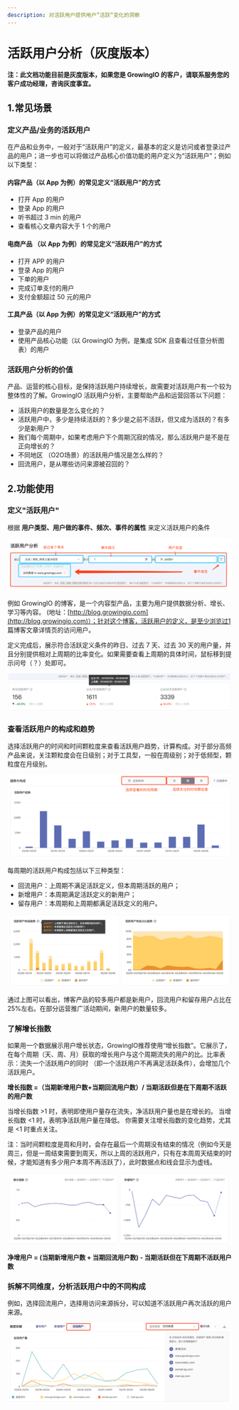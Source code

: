```yaml
---
description: 对活跃用户提供用户”活跃“变化的洞察
---
```


# 活跃用户分析（灰度版本）

**注：此文档功能目前是灰度版本，如果您是 GrowingIO 的客户，请联系服务您的客户成功经理，咨询灰度事宜。**

## 1.常见场景

### 定义产品/业务的活跃用户

在产品和业务中，一般对于“活跃用户”的定义，最基本的定义是访问或者登录过产品的用户；进一步也可以将做过产品核心价值功能的用户定义为“活跃用户”；例如以下类型：

#### 内容产品（以 App 为例）的常见定义“活跃用户”的方式

* 打开 App 的用户
* 登录 App 的用户
* 听书超过 3 min 的用户
* 查看核心文章内容大于 1 个的用户

#### 电商产品 （以 App 为例）的常见定义“活跃用户”的方式

* 打开 APP 的用户
* 登录 App 的用户
* 下单的用户
* 完成订单支付的用户
* 支付金额超过 50 元的用户

#### 工具产品（以 App 为例）的常见定义“活跃用户”的方式

* 登录产品的用户
* 使用产品核心功能（以 GrowingIO 为例，是集成 SDK 且查看过任意分析图表）的用户

### 活跃用户分析的价值

产品、运营的核心目标，是保持活跃用户持续增长，故需要对活跃用户有一个较为整体性的了解。GrowingIO 活跃用户分析，主要帮助产品和运营回答以下问题：

* 活跃用户的数量是怎么变化的？
* 活跃用户中，多少是持续活跃的？多少是之前不活跃，但又成为活跃的？有多少是新用户？
* 我们每个周期中，如果考虑用户下个周期沉寂的情况，那么活跃用户是不是在正向增长的？
* 不同地区 （O2O场景）的活跃用户情况是怎么样的？
* 回流用户，是从哪些访问来源被召回的？

## 2.功能使用

### 定义"活跃用户"

根据 **用户类型、用户做的事件、频次、事件的属性** 来定义活跃用户的条件

![](../.gitbook/assets/image%20%28269%29.png)

例如 GrowingIO 的博客，是一个内容型产品，主要为用户提供数据分析、增长、学习等内容。 \(地址：[http://blog.growingio.com](http://blog.growingio.com)）；针对这个博客，活跃用户的定义，是至少浏览过1 篇博客文章详情页的访问用户。

定义完成后，展示符合活跃定义条件的昨日、过去 7 天、过去 30 天的用户量，并且分别提供相对上周期的比率变化。如果需要查看上周期的具体时间，鼠标移到提示问号（？）处即可。

![&#x4EE5;&#x4E0A;&#x4E3A;&#x6D4B;&#x8BD5;&#x793A;&#x4F8B;&#x6570;&#x636E;](../.gitbook/assets/image%20%2835%29.png)

### 查看活跃用户的构成和趋势

选择活跃用户的时间和时间颗粒度来查看活跃用户趋势，计算构成。对于部分高频产品来说，关注颗粒度会在日级别；对于工具型，一般在周级别；对于低频型，颗粒度在月级别。

![&#x4EE5;&#x4E0A;&#x4E3A;&#x6D4B;&#x8BD5;&#x793A;&#x4F8B;&#x6570;&#x636E;](../.gitbook/assets/image%20%28165%29.png)

每周期的活跃用户构成包括以下三种类型：

* 回流用户：上周期不满足活跃定义，但本周期活跃的用户；
* 新增用户：本周期满足活跃定义的新用户；
* 留存用户：本周期和上周期都满足活跃定义的用户。

![&#x4EE5;&#x4E0A;&#x4E3A;&#x6D4B;&#x8BD5;&#x793A;&#x4F8B;&#x6570;&#x636E;](../.gitbook/assets/image%20%2871%29.png)

通过上图可以看出，博客产品的较多用户都是新用户，回流用户和留存用户占比在25%左右。在部分运营推广活动期间，新用户的数量较多。

### 了解增长指数

如果用一个数据展示用户增长状态，GrowingIO推荐使用“增长指数”。它展示了，在每个周期（天、周、月）获取的增长用户与这个周期流失的用户的比。比率表示：流失一个活跃用户的同时 （即一个活跃用户不再满足活跃条件），会增加几个活跃用户。

**增长指数 =（当期新增用户数+当期回流用户数）/ 当期活跃但是在下周期不活跃的用户数**

当增长指数 &gt;1 时，表明即使用户量存在流失，净活跃用户量也是在增长的。 当增长指数 &lt;1 时，表明净活跃用户量在降低。 你需要关注增长指数的变化趋势，尤其是 &lt;1 时重点关注。

注：当时间颗粒度是周和月时，会存在最后一个周期没有结束的情况（例如今天是周三，但是一周结束需要到周天，所以上周的活跃用户，只有在本周周天结束的时候，才能知道有多少用户本周不再活跃了），此时数据点和线会显示为虚线。

![&#x4EE5;&#x4E0A;&#x4E3A;&#x6D4B;&#x8BD5;&#x793A;&#x4F8B;&#x6570;&#x636E;](../.gitbook/assets/image%20%2824%29.png)

**净增用户 = \(当期新增用户数 + 当期回流用户数\) - 当期活跃但在下周期不活跃用户数**

### 拆解不同维度，分析活跃用户中的不同构成

例如，选择回流用户，选择用访问来源拆分，可以知道不活跃用户再次活跃的用户来源。

![&#x4EE5;&#x4E0A;&#x4E3A;&#x6D4B;&#x8BD5;&#x793A;&#x4F8B;&#x6570;&#x636E;](../.gitbook/assets/image%20%28266%29.png)



